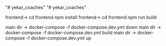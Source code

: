 "# yekar_coaches" 
"# yekar_coaches" 

frontend-> cd frontend npm install
frontend-> cd frontend npm run build

main dir -> docker-compose -f docker-compose.dev.yml down
main dir -> docker-compose -f docker-compose.dev.yml build
main dir -> docker-compose -f docker-compose.dev.yml up



